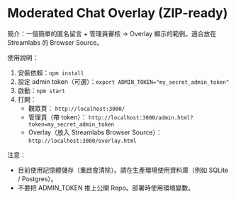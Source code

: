 # Moderated Chat Overlay (ZIP-ready)

簡介：一個簡單的匿名留言 + 管理員審核 → Overlay 顯示的範例。適合放在 Streamlabs 的 Browser Source。

使用說明：
1. 安裝依賴：`npm install`
2. 設定 admin token（可選）：`export ADMIN_TOKEN="my_secret_admin_token"`
3. 啟動：`npm start`
4. 打開：
   - 觀眾頁： `http://localhost:3000/`
   - 管理頁（帶 token）： `http://localhost:3000/admin.html?token=my_secret_admin_token`
   - Overlay（放入 Streamlabs Browser Source）： `http://localhost:3000/overlay.html`

注意：
- 目前使用記憶體儲存（重啟會清除）。請在生產環境使用資料庫（例如 SQLite / Postgres）。
- 不要把 ADMIN_TOKEN 推上公開 Repo。部署時使用環境變數。

